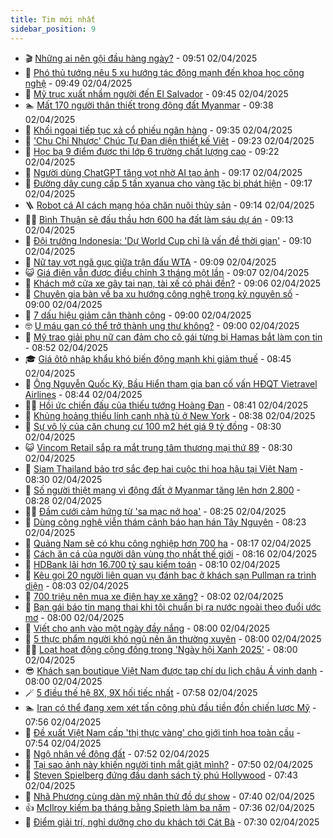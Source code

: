 ```yaml
---
title: Tim mới nhất
sidebar_position: 9
---
```


<!-- vnexpress-tin-moi-nhat:START -->
- 🎬 [Những ai nên gội đầu hàng ngày?](https://vnexpress.net/nhung-ai-nen-goi-dau-hang-ngay-4869021.html) - 09:51 02/04/2025
- 🐎 [Phó thủ tướng nêu 5 xu hướng tác động mạnh đến khoa học công nghệ](https://vnexpress.net/pho-thu-tuong-neu-5-xu-huong-tac-dong-manh-den-khoa-hoc-cong-nghe-4868768.html) - 09:49 02/04/2025
- 🦍 [Mỹ trục xuất nhầm người đến El Salvador](https://vnexpress.net/my-truc-xuat-nham-nguoi-den-el-salvador-4868960.html) - 09:45 02/04/2025
- 🏊 [Mất 170 người thân thiết trong động đất Myanmar](https://vnexpress.net/mat-170-nguoi-than-thiet-trong-dong-dat-myanmar-4869061.html) - 09:38 02/04/2025
- 🎊 [Khối ngoại tiếp tục xả cổ phiếu ngân hàng](https://vnexpress.net/khoi-ngoai-tiep-tuc-xa-co-phieu-ngan-hang-4869169.html) - 09:35 02/04/2025
- 🎃 [&#39;Chu Chỉ Nhược&#39; Chúc Tự Đan diện thiết kế Việt](https://vnexpress.net/chu-chi-nhuoc-chuc-tu-dan-dien-thiet-ke-viet-4868974.html) - 09:23 02/04/2025
- 🧰 [Học bạ 9 điểm được thi lớp 6 trường chất lượng cao](https://vnexpress.net/hoc-ba-9-diem-duoc-thi-lop-6-truong-chat-luong-cao-4868952.html) - 09:22 02/04/2025
- 🔭 [Người dùng ChatGPT tăng vọt nhờ AI tạo ảnh](https://vnexpress.net/nguoi-dung-chatgpt-tang-vot-nho-ai-tao-anh-4868976.html) - 09:17 02/04/2025
- 🫶 [Đường dây cung cấp 5 tấn xyanua cho vàng tặc bị phát hiện](https://vnexpress.net/duong-day-cung-cap-5-tan-xyanua-cho-vang-tac-bi-phat-hien-4869141.html) - 09:17 02/04/2025
- 🪜 [Robot cá AI cách mạng hóa chăn nuôi thủy sản](https://vnexpress.net/robot-ca-ai-cach-mang-hoa-chan-nuoi-thuy-san-4868825.html) - 09:14 02/04/2025
- 👨‍🏫 [Bình Thuận sẽ đấu thầu hơn 600 ha đất làm sáu dự án](https://vnexpress.net/binh-thuan-se-dau-thau-hon-600-ha-dat-lam-sau-du-an-4868993.html) - 09:13 02/04/2025
- 🎊 [Đội trưởng Indonesia: &#39;Dự World Cup chỉ là vấn đề thời gian&#39;](https://vnexpress.net/doi-truong-indonesia-du-world-cup-chi-la-van-de-thoi-gian-4869179.html) - 09:10 02/04/2025
- 🎊 [Nữ tay vợt ngã gục giữa trận đấu WTA](https://vnexpress.net/nu-tay-vot-nga-guc-giua-tran-dau-wta-4869157.html) - 09:09 02/04/2025
- 😺 [Giá điện vẫn được điều chỉnh 3 tháng một lần](https://vnexpress.net/gia-dien-van-duoc-dieu-chinh-3-thang-mot-lan-4869159.html) - 09:07 02/04/2025
- 🐘 [Khách mở cửa xe gây tai nạn, tài xế có phải đền?](https://vnexpress.net/khach-mo-cua-xe-gay-tai-nan-tai-xe-co-phai-den-4869083.html) - 09:06 02/04/2025
- 🌁 [Chuyên gia bàn về ba xu hướng công nghệ trong kỷ nguyên số](https://vnexpress.net/chuyen-gia-ban-ve-ba-xu-huong-cong-nghe-trong-ky-nguyen-so-4869140.html) - 09:00 02/04/2025
- 🐲 [7 dấu hiệu giảm cân thành công](https://vnexpress.net/7-dau-hieu-giam-can-thanh-cong-4869005.html) - 09:00 02/04/2025
- 🤓 [U máu gan có thể trở thành ung thư không?](https://vnexpress.net/u-mau-gan-co-the-tro-thanh-ung-thu-khong-4868880.html) - 09:00 02/04/2025
- 💪 [Mỹ trao giải phụ nữ can đảm cho cô gái từng bị Hamas bắt làm con tin](https://vnexpress.net/my-trao-giai-phu-nu-can-dam-cho-co-gai-tung-bi-hamas-bat-lam-con-tin-4869086.html) - 08:52 02/04/2025
- 🎓 [Giá ôtô nhập khẩu khó biến động mạnh khi giảm thuế](https://vnexpress.net/gia-oto-nhap-khau-kho-bien-dong-manh-khi-giam-thue-4868626.html) - 08:45 02/04/2025
- 🫣 [Ông Nguyễn Quốc Kỳ, Bầu Hiển tham gia ban cố vấn HĐQT Vietravel Airlines](https://vnexpress.net/ong-nguyen-quoc-ky-bau-hien-tham-gia-ban-co-van-hdqt-vietravel-airlines-4869106.html) - 08:44 02/04/2025
- 🧑‍💻 [Hồi ức chiến đấu của thiếu tướng Hoàng Đan](https://vnexpress.net/hoi-uc-chien-dau-cua-thieu-tuong-hoang-dan-4867749.html) - 08:41 02/04/2025
- 🐲 [Khủng hoảng thiếu lính canh nhà tù ở New York](https://vnexpress.net/khung-hoang-thieu-linh-canh-nha-tu-o-new-york-4869063.html) - 08:38 02/04/2025
- 🌝 [Sự vô lý của căn chung cư 100 m2 hét giá 9 tỷ đồng](https://vnexpress.net/gia-chung-cu-ha-noi-su-vo-ly-cua-can-chung-cu-100-m2-het-gia-9-ty-dong-4869129.html) - 08:30 02/04/2025
- 😺 [Vincom Retail sắp ra mắt trung tâm thương mại thứ 89](https://vnexpress.net/vincom-retail-sap-ra-mat-trung-tam-thuong-mai-thu-89-4869105.html) - 08:30 02/04/2025
- 🐎 [Siam Thailand bảo trợ sắc đẹp hai cuộc thi hoa hậu tại Việt Nam](https://vnexpress.net/siam-thailand-bao-tro-sac-dep-hai-cuoc-thi-hoa-hau-tai-viet-nam-4867465.html) - 08:30 02/04/2025
- 🎡 [Số người thiệt mạng vì động đất ở Myanmar tăng lên hơn 2.800](https://vnexpress.net/so-nguoi-thiet-mang-vi-dong-dat-o-myanmar-tang-len-hon-2-800-4868991.html) - 08:28 02/04/2025
- 👨‍🏫 [Đầm cưới cảm hứng từ &#39;sa mạc nở hoa&#39;](https://vnexpress.net/dam-cuoi-cam-hung-tu-sa-mac-no-hoa-4867912.html) - 08:25 02/04/2025
- 🦆 [Dùng công nghệ viễn thám cảnh báo hạn hán Tây Nguyên](https://vnexpress.net/dung-cong-nghe-vien-tham-canh-bao-han-han-tay-nguyen-4869040.html) - 08:23 02/04/2025
- 🚦 [Quảng Nam sẽ có khu công nghiệp hơn 700 ha](https://vnexpress.net/quang-nam-se-co-khu-cong-nghiep-hon-700-ha-4869113.html) - 08:17 02/04/2025
- 💫 [Cách ăn cá của người dân vùng thọ nhất thế giới](https://vnexpress.net/cach-an-ca-cua-nguoi-dan-vung-tho-nhat-the-gioi-4868862.html) - 08:16 02/04/2025
- 🎉 [HDBank lãi hơn 16.700 tỷ sau kiểm toán](https://vnexpress.net/hdbank-lai-hon-16-700-ty-sau-kiem-toan-4869109.html) - 08:10 02/04/2025
- 🌋 [Kêu gọi 20 người liên quan vụ đánh bạc ở khách sạn Pullman ra trình diện](https://vnexpress.net/keu-goi-20-nguoi-lien-quan-vu-danh-bac-o-khach-san-pullman-ra-trinh-dien-4869100.html) - 08:03 02/04/2025
- 🤖 [700 triệu nên mua xe điện hay xe xăng?](https://vnexpress.net/700-trieu-nen-mua-xe-dien-hay-xe-xang-4869077.html) - 08:02 02/04/2025
- 🦏 [Bạn gái báo tin mang thai khi tôi chuẩn bị ra nước ngoài theo đuổi ước mơ](https://vnexpress.net/ban-gai-bao-tin-mang-thai-khi-toi-chuan-bi-ra-nuoc-ngoai-theo-duoi-uoc-mo-4869087.html) - 08:00 02/04/2025
- 🦩 [Viết cho anh vào một ngày đầy nắng](https://vnexpress.net/viet-cho-anh-vao-mot-ngay-day-nang-4868898.html) - 08:00 02/04/2025
- 👺 [5 thực phẩm người khó ngủ nên ăn thường xuyên](https://vnexpress.net/5-thuc-pham-nguoi-kho-ngu-nen-an-thuong-xuyen-4869046.html) - 08:00 02/04/2025
- 🧑‍🏫 [Loạt hoạt động cộng đồng trong &#39;Ngày hội Xanh 2025&#39;](https://vnexpress.net/loat-hoat-dong-cong-dong-trong-ngay-hoi-xanh-2025-4868986.html) - 08:00 02/04/2025
- 😎 [Khách sạn boutique Việt Nam được tạp chí du lịch châu Á vinh danh](https://vnexpress.net/khach-san-boutique-viet-nam-duoc-tap-chi-du-lich-chau-a-vinh-danh-4866596.html) - 08:00 02/04/2025
- 🪄 [5 điều thế hệ 8X, 9X hối tiếc nhất](https://vnexpress.net/5-dieu-the-he-8x-9x-hoi-tiec-nhat-4869117.html) - 07:58 02/04/2025
- 🏊 [Iran có thể đang xem xét tấn công phủ đầu tiền đồn chiến lược Mỹ](https://vnexpress.net/iran-co-the-dang-xem-xet-tan-cong-phu-dau-tien-don-chien-luoc-my-4868941.html) - 07:56 02/04/2025
- 💃 [Đề xuất Việt Nam cấp &#39;thị thực vàng&#39; cho giới tinh hoa toàn cầu](https://vnexpress.net/de-xuat-viet-nam-cap-thi-thuc-vang-cho-gioi-tinh-hoa-toan-cau-4869081.html) - 07:54 02/04/2025
- 🦆 [Ngộ nhận về động đất](https://vnexpress.net/ngo-nhan-ve-dong-dat-4869098.html) - 07:52 02/04/2025
- 🎊 [Tại sao ảnh này khiến người tinh mắt giật mình?](https://vnexpress.net/cau-do-iq-thu-tai-tinh-mat-tai-sao-anh-nay-khien-nguoi-tinh-mat-giat-minh-4869101.html) - 07:50 02/04/2025
- 👺 [Steven Spielberg đứng đầu danh sách tỷ phú Hollywood](https://vnexpress.net/steven-spielberg-dung-dau-danh-sach-ty-phu-hollywood-4869044.html) - 07:43 02/04/2025
- 🎡 [Nhã Phương cùng dàn mỹ nhân thử đồ dự show](https://vnexpress.net/nha-phuong-cung-dan-my-nhan-thu-do-du-show-4868261.html) - 07:40 02/04/2025
- 👍 [McIlroy kiếm ba tháng bằng Spieth làm ba năm](https://vnexpress.net/mcilroy-kiem-ba-thang-bang-spieth-lam-ba-nam-4869090.html) - 07:36 02/04/2025
- 🐎 [Điểm giải trí, nghỉ dưỡng cho du khách tới Cát Bà](https://vnexpress.net/diem-giai-tri-nghi-duong-cho-du-khach-toi-cat-ba-4868712.html) - 07:30 02/04/2025<!-- vnexpress-tin-moi-nhat:END -->
